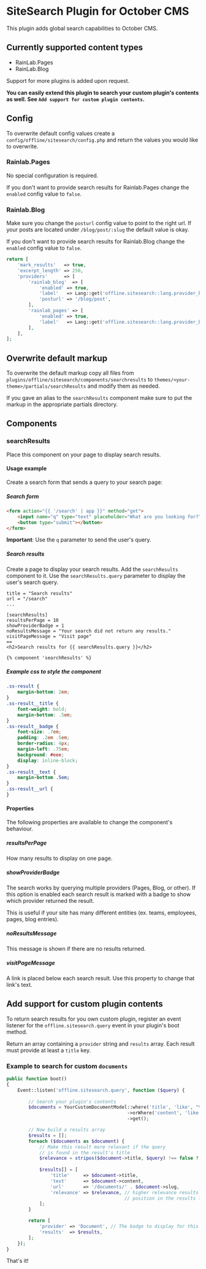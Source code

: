 # SiteSearch Plugin for October CMS

This plugin adds global search capabilities to October CMS.

## Currently supported content types

* RainLab.Pages
* RainLab.Blog

Support for more plugins is added upon request.

**You can easily extend this plugin to search your custom plugin's contents as well. See `Add support for custom plugin contents`.**

## Config

To overwrite default config values create a `config/offline/sitesearch/config.php` and return the values you would 
like to overwrite.

### Rainlab.Pages

No special configuration is required.

If you don't want to provide search results for Rainlab.Pages change 
the `enabled` config value to `false`.

### Rainlab.Blog

Make sure you change the `posturl` config value to point to the right url. If your posts are located under 
`/blog/post/:slug` the default value is okay.

If you don't want to provide search results for Rainlab.Blog change the `enabled` config value to `false`.

```php
return [
    'mark_results'   => true,
    'excerpt_length' => 250,
    'providers'      => [
        'rainlab_blog'  => [
            'enabled' => true,
            'label'   => Lang::get('offline.sitesearch::lang.provider_badges.rainlab_blog'),
            'posturl' => '/blog/post',
        ],
        'rainlab_pages' => [
            'enabled' => true,
            'label'   => Lang::get('offline.sitesearch::lang.provider_badges.rainlab_pages'),
        ],
    ],
];
```

## Overwrite default markup

To overwrite the default markup copy all files from `plugins/offline/sitesearch/components/searchresults` to 
`themes/<your-theme>/partials/searchResults` and modify them as needed.

If you gave an alias to the `searchResults` component make sure to put the markup in the appropriate partials directory.

## Components

### searchResults

Place this component on your page to display search results. 

#### Usage example

Create a search form that sends a query to your search page:

##### Search form

```html
<form action="{{ '/search' | app }}" method="get">
    <input name="q" type="text" placeholder="What are you looking for?">
    <button type="submit"></button>
</form>
```

**Important**: Use the `q` parameter to send the user's query.

##### Search results

Create a page to display your search results. Add the `searchResults` component to it.
Use the `searchResults.query` parameter to display the user's search query.

```
title = "Search results"
url = "/search"
...

[searchResults]
resultsPerPage = 10
showProviderBadge = 1
noResultsMessage = "Your search did not return any results."
visitPageMessage = "Visit page"
==
<h2>Search results for {{ searchResults.query }}</h2>

{% component 'searchResults' %}
```

##### Example css to style the component

```css
.ss-result {
    margin-bottom: 2em;
}
.ss-result__title {
    font-weight: bold;
    margin-bottom: .5em;
}
.ss-result__badge {
    font-size: .7em;
    padding: .2em .5em;
    border-radius: 4px;
    margin-left: .75em;
    background: #eee;
    display: inline-block;
}
.ss-result__text {
    margin-bottom .5em;
}
.ss-result__url {
}
```

#### Properties

The following properties are available to change the component's behaviour.

##### resultsPerPage

How many results to display on one page.

##### showProviderBadge

The search works by querying multiple providers (Pages, Blog, or other). If this option is enabled
each search result is marked with a badge to show which provider returned the result.

This is useful if your site has many different entities (ex. teams, employees, pages, blog entries).

##### noResultsMessage

This message is shown if there are no results returned.

##### visitPageMessage

A link is placed below each search result. Use this property to change that link's text.

## Add support for custom plugin contents

To return search results for you own custom plugin, register an event listener for the `offline.sitesearch.query` 
event in your plugin's boot method.

Return an array containing a `provider` string and `results` array. Each result must provide at least a `title` key.  

### Example to search for custom `documents`

```php
public function boot()
{
    Event::listen('offline.sitesearch.query', function ($query) {
    
        // Search your plugin's contents
        $documents = YourCustomDocumentModel::where('title', 'like', "%${query}%")
                                            ->orWhere('content', 'like', "%${query}%")
                                            ->get();

        // Now build a results array
        $results = [];
        foreach ($documents as $document) {
            // Make this result more relevant if the query
            // is found in the result's title
            $relevance = stripos($document->title, $query) !== false ? 2 : 1;
        
            $results[] = [
                'title'     => $document->title,
                'text'      => $document->content,
                'url'       => '/documents/' . $document->slug,
                'relevance' => $relevance, // higher relevance results in a higher 
                                           // position in the results listing
            ];
        }

        return [
            'provider' => 'Document', // The badge to display for this result
            'results'  => $results,
        ];
    });
}
```

That's it!
